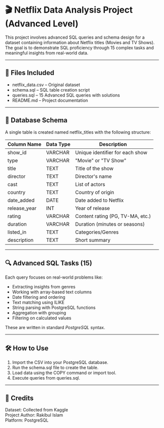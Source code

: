 # 🎬 Netflix Data Analysis Project (Advanced Level)

This project involves advanced SQL queries and schema design for a dataset containing information about Netflix titles (Movies and TV Shows). The goal is to demonstrate SQL proficiency through 15 complex tasks and meaningful insights from real-world data.

---

## 📁 Files Included

- netflix_data.csv – Original dataset 
- schema.sql – SQL table creation script
- queries.sql – 15 Advanced SQL queries with solutions
- README.md – Project documentation 

---

## 🧱 Database Schema

A single table is created named netflix_titles with the following structure:

| Column Name    | Data Type | Description                          |
|----------------|-----------|--------------------------------------|
| show_id        | VARCHAR   | Unique identifier for each show      |
| type           | VARCHAR   | "Movie" or "TV Show"                 |
| title          | TEXT      | Title of the show                    |
| director       | TEXT      | Director's name                      |
| cast           | TEXT      | List of actors                       |
| country        | TEXT      | Country of origin                    |
| date_added     | DATE      | Date added to Netflix                |
| release_year   | INT       | Year of release                      |
| rating         | VARCHAR   | Content rating (PG, TV-MA, etc.)     |
| duration       | VARCHAR   | Duration (minutes or seasons)        |
| listed_in      | TEXT      | Categories/Genres                    |
| description    | TEXT      | Short summary                        |

---

## 🔍 Advanced SQL Tasks (15)

Each query focuses on real-world problems like:

- Extracting insights from genres
- Working with array-based text columns
- Date filtering and ordering
- Text matching using ILIKE
- String parsing with PostgreSQL functions
- Aggregation with grouping
- Filtering on calculated values

These are written in standard *PostgreSQL* syntax.

---

## 🛠 How to Use

1. Import the CSV into your PostgreSQL database.
2. Run the schema.sql file to create the table.
3. Load data using the COPY command or import tool.
4. Execute queries from queries.sql.

---

## 📌 Credits

Dataset: Collected from Kaggle  
Project Author: Rakibul Islam  
Platform: PostgreSQL
